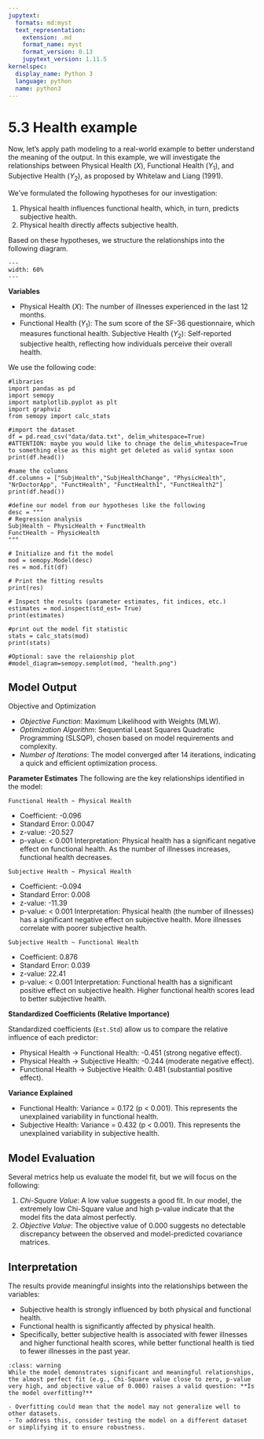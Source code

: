 ```yaml
---
jupytext:
  formats: md:myst
  text_representation:
    extension: .md
    format_name: myst
    format_version: 0.13
    jupytext_version: 1.11.5
kernelspec:
  display_name: Python 3
  language: python
  name: python3
---
```


# 5.3 Health example
Now, let’s apply path modeling to a real-world example to better understand the meaning of the output. In this example, we will investigate the relationships between Physical Health ($X$), Functional Health ($Y_1$), and Subjective Health ($Y_2$), as proposed by Whitelaw and Liang (1991).

We’ve formulated the following hypotheses for our investigation:

1. Physical health influences functional health, which, in turn, predicts subjective health.
2. Physical health directly affects subjective health.

Based on these hypotheses, we structure the relationships into the following diagram.
```{figure} figures/figure_1.png
---
width: 60%
---
```

**Variables**
- Physical Health ($X$): The number of illnesses experienced in the last 12 months.
- Functional Health ($Y_1$): The sum score of the SF-36 questionnaire, which measures functional health.
Subjective Health ($Y_2$): Self-reported subjective health, reflecting how individuals perceive their overall health.

We use the following code:
```{code-cell}
#libraries
import pandas as pd
import semopy
import matplotlib.pyplot as plt
import graphviz
from semopy import calc_stats

#import the dataset
df = pd.read_csv("data/data.txt", delim_whitespace=True)
#ATTENTION: maybe you would like to chnage the delim_whitespace=True to something else as this might get deleted as valid syntax soon
print(df.head())

#name the columns
df.columns = ["SubjHealth","SubjHealthChange", "PhysicHealth", "NrDoctorApp", "FunctHealth", "FunctHealth1", "FunctHealth2"]
print(df.head())

#define our model from our hypotheses like the following
desc = """
# Regression analysis
SubjHealth ~ PhysicHealth + FunctHealth
FunctHealth ~ PhysicHealth
"""

# Initialize and fit the model
mod = semopy.Model(desc)
res = mod.fit(df)

# Print the fitting results
print(res)

# Inspect the results (parameter estimates, fit indices, etc.)
estimates = mod.inspect(std_est= True)
print(estimates)

#print out the model fit statistic
stats = calc_stats(mod)
print(stats)

#Optional: save the relaionship plot
#model_diagram=semopy.semplot(mod, "health.png") 
```
## Model Output
Objective and Optimization

- *Objective Function*: Maximum Likelihood with Weights (MLW).
- *Optimization Algorithm*: Sequential Least Squares Quadratic Programming (SLSQP), chosen based on model requirements and complexity.
- *Number of Iterations*: The model converged after 14 iterations, indicating a quick and efficient optimization process.

**Parameter Estimates**
The following are the key relationships identified in the model:

`Functional Health ~ Physical Health`
- Coefficient: -0.096
- Standard Error: 0.0047
- z-value: -20.527
- p-value: < 0.001
Interpretation: Physical health has a significant negative effect on functional health. As the number of illnesses increases, functional health decreases.

`Subjective Health ~ Physical Health`
- Coefficient: -0.094
- Standard Error: 0.008
- z-value: -11.39
- p-value: < 0.001
Interpretation: Physical health (the number of illnesses) has a significant negative effect on subjective health. More illnesses correlate with poorer subjective health.

`Subjective Health ~ Functional Health`
- Coefficient: 0.876
- Standard Error: 0.039
- z-value: 22.41
- p-value: < 0.001
Interpretation: Functional health has a significant positive effect on subjective health. Higher functional health scores lead to better subjective health.

**Standardized Coefficients (Relative Importance)**

Standardized coefficients (`Est.Std`) allow us to compare the relative influence of each predictor:

- Physical Health → Functional Health: -0.451 (strong negative effect).
- Physical Health → Subjective Health: -0.244 (moderate negative effect).
- Functional Health → Subjective Health: 0.481 (substantial positive effect).

**Variance Explained**

- Functional Health: Variance = 0.172 (p < 0.001). This represents the unexplained variability in functional health.
- Subjective Health: Variance = 0.432 (p < 0.001). This represents the unexplained variability in subjective health.

## Model Evaluation
Several metrics help us evaluate the model fit, but we will focus on the following:

1. *Chi-Square Value*: A low value suggests a good fit.
In our model, the extremely low Chi-Square value and high p-value indicate that the model fits the data almost perfectly.
2. *Objective Value*: The objective value of 0.000 suggests no detectable discrepancy between the observed and model-predicted covariance matrices.

## Interpretation
The results provide meaningful insights into the relationships between the variables:

- Subjective health is strongly influenced by both physical and functional health.
- Functional health is significantly affected by physical health.
- Specifically, better subjective health is associated with fewer illnesses and higher functional health scores, while better functional health is tied to fewer illnesses in the past year.

```{admonition} Caution
:class: warning
While the model demonstrates significant and meaningful relationships, the almost perfect fit (e.g., Chi-Square value close to zero, p-value very high, and objective value of 0.000) raises a valid question: **Is the model overfitting?**

- Overfitting could mean that the model may not generalize well to other datasets.
- To address this, consider testing the model on a different dataset or simplifying it to ensure robustness.
```